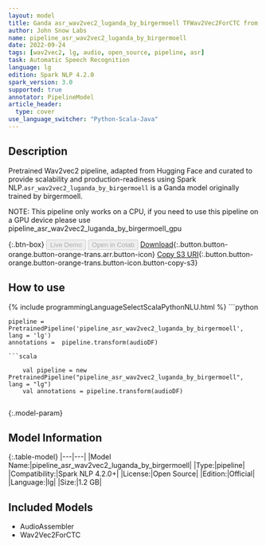 ```yaml
---
layout: model
title: Ganda asr_wav2vec2_luganda_by_birgermoell TFWav2Vec2ForCTC from birgermoell
author: John Snow Labs
name: pipeline_asr_wav2vec2_luganda_by_birgermoell
date: 2022-09-24
tags: [wav2vec2, lg, audio, open_source, pipeline, asr]
task: Automatic Speech Recognition
language: lg
edition: Spark NLP 4.2.0
spark_version: 3.0
supported: true
annotator: PipelineModel
article_header:
  type: cover
use_language_switcher: "Python-Scala-Java"
---
```


## Description

Pretrained Wav2vec2  pipeline, adapted from Hugging Face and curated to provide scalability and production-readiness using Spark NLP.`asr_wav2vec2_luganda_by_birgermoell` is a Ganda model originally trained by birgermoell.

NOTE: This pipeline only works on a CPU, if you need to use this pipeline on a GPU device please use pipeline_asr_wav2vec2_luganda_by_birgermoell_gpu

{:.btn-box}
<button class="button button-orange" disabled>Live Demo</button>
<button class="button button-orange" disabled>Open in Colab</button>
[Download](https://s3.amazonaws.com/auxdata.johnsnowlabs.com/public/models/pipeline_asr_wav2vec2_luganda_by_birgermoell_lg_4.2.0_3.0_1664037236402.zip){:.button.button-orange.button-orange-trans.arr.button-icon}
[Copy S3 URI](s3://auxdata.johnsnowlabs.com/public/models/pipeline_asr_wav2vec2_luganda_by_birgermoell_lg_4.2.0_3.0_1664037236402.zip){:.button.button-orange.button-orange-trans.button-icon.button-copy-s3}

## How to use



<div class="tabs-box" markdown="1">
{% include programmingLanguageSelectScalaPythonNLU.html %}
```python

    pipeline = PretrainedPipeline('pipeline_asr_wav2vec2_luganda_by_birgermoell', lang = 'lg')
    annotations =  pipeline.transform(audioDF)
    
```
```scala

    val pipeline = new PretrainedPipeline("pipeline_asr_wav2vec2_luganda_by_birgermoell", lang = "lg")
    val annotations = pipeline.transform(audioDF)
    
```
</div>

{:.model-param}
## Model Information

{:.table-model}
|---|---|
|Model Name:|pipeline_asr_wav2vec2_luganda_by_birgermoell|
|Type:|pipeline|
|Compatibility:|Spark NLP 4.2.0+|
|License:|Open Source|
|Edition:|Official|
|Language:|lg|
|Size:|1.2 GB|

## Included Models

- AudioAssembler
- Wav2Vec2ForCTC
